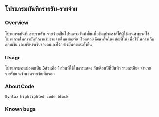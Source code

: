 ## โปรแกรมบันทึกรายรับ-รายจ่าย

### Overview

โปรแกรมบันทึกรายรายรับ-รายจ่ายเป็นโปรแกรมจัดทำขึ้นเพื่อวัตถุประสงค์ให้ผู้ใช้งานสามารถใช้โปรแกรมในการบันทึกรายรับรายจ่ายในแต่ละวันหรือแต่ละเดือนหรือในแต่ละปีได้ เพื่อใช้ในการเก็บออมเงิน และบริหารเงินของตนเองได้อย่างมั่นคงและยั่งยืน

### Usage

โปรแกรมจะแบ่ออกเป็น 3ส่วนคือ 
 1 ส่วนที่ใช้ในการแสดง วันเดือนปีที่บันทึก รายละเอียด จำนวนรายรับและจำนวนรายจ่ายที่กรอก

### About Code

```markdown
Syntax highlighted code block

```

### Known bugs

